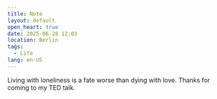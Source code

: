 ```yaml
---
title: Note
layout: default
open_heart: true
date: 2025-06-28 12:03
location: Berlin
tags: 
  - Life
lang: en-US
---
```


Living with loneliness is a fate worse than dying with love. Thanks for coming to my TED talk.
